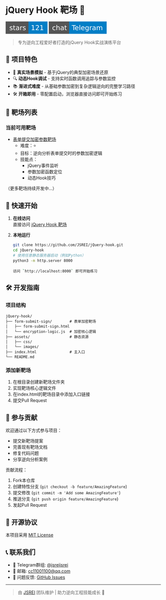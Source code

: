 # jQuery Hook 靶场 🎯

[![GitHub Stars](./README.assets/jQuery-hook-20250216171311979)](https://github.com/JSREI/jQuery-hook)
[![Telegram Chat](./README.assets/chat-Telegram-blue-20250216171311887)](https://t.me/jsreijsrei)

> 专为逆向工程爱好者打造的jQuery Hook实战演练平台

## 🌟 项目特色

- 🚀 **真实场景模拟** - 基于jQuery的典型加密场景还原
- 🔍 **动态Hook调试** - 支持实时函数调用追踪与参数监控
- 📚 **渐进式难度** - 从基础参数加密到复杂逻辑逆向的完整学习路径
- 🛠 **开箱即用** - 零配置启动，浏览器直接访问即可开始练习

## 🎯 靶场列表

### 当前可用靶场
- [表单提交加密参数靶场](https://jsrei.github.io/jQuery-hook-goat/form-submit-sign/form-submit-sign.html) 
  - 难度：⭐️
  - 目标：逆向分析表单提交时的参数加密逻辑
  - 技能点：
    - jQuery事件监听
    - 参数加密函数定位
    - 动态Hook技巧

（更多靶场持续开发中...）

## 🚀 快速开始

1. **在线访问**  
   直接访问 [jQuery Hook 靶场](https://jsrei.github.io/jQuery-hook-goat/)

2. **本地运行**
   ```bash
   git clone https://github.com/JSREI/jQuery-hook.git
   cd jQuery-hook
   # 使用任意静态服务器启动（例如Python）
   python3 -m http.server 8000

   访问 `http://localhost:8000` 即可开始练习

## 🛠 开发指南

### 项目结构
```
jQuery-hook/
├── form-submit-sign/        # 表单加密靶场
│   ├── form-submit-sign.html
│   └── encryption-logic.js  # 加密核心逻辑
├── assets/                  # 静态资源
│   ├── css/
│   └── images/
├── index.html               # 主入口
└── README.md
```

### 添加新靶场
1. 在根目录创建新靶场文件夹
2. 实现靶场核心逻辑文件
3. 在index.html的靶场目录中添加入口链接
4. 提交Pull Request

## 🤝 参与贡献

欢迎通过以下方式参与项目：
- 提交新靶场提案
- 完善现有靶场文档
- 修复代码问题
- 分享逆向分析案例

贡献流程：
1. Fork本仓库
2. 创建特性分支 (`git checkout -b feature/AmazingFeature`)
3. 提交修改 (`git commit -m 'Add some AmazingFeature'`)
4. 推送分支 (`git push origin feature/AmazingFeature`)
5. 发起Pull Request

## 📜 开源协议

本项目采用 [MIT License](/LICENSE)

## 📞 联系我们

- 💬 Telegram群组: [@jsreijsrei](https://t.me/jsreijsrei)
- 📧 邮箱: [cc11001100@qq.com](mailto:cc11001100@qq.com)
- 🐛 问题反馈: [GitHub Issues](https://github.com/JSREI/jQuery-hook/issues)

---

> 由 [JSREI](https://github.com/JSREI) 团队维护 | 助力逆向工程技能成长 🚀